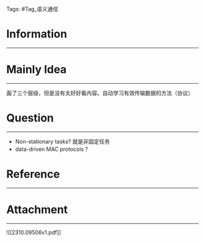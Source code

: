 Tags: #Tag_语义通信 
# Information
---


# Mainly Idea
---
画了三个层级，但是没有太好好看内容。自动学习有效传输数据的方法（协议）

# Question
---
-  Non-stationary tasks? 就是非固定任务
- data-driven MAC protocols？

# Reference
---


# Attachment
---
![[2310.09506v1.pdf]]